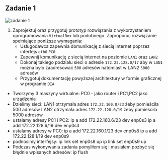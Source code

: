 Zadanie 1
---------

![zadanie 1](zadanie-1.svg)

1. Zaprojektuj oraz przygotuj prototyp rozwiązania z wykorzystaniem oprogramowania ``VirtualBox`` lub podobnego. 
Zaproponuj rozwiązanie spełniające poniższe wymagania:
   * Usługodawca zapewnia domunikację z siecią internet poprzez interfejs ``eth0`` ``PC0``
   * Zapewnij komunikację z siecią internet na poziomie ``LAN1`` oraz ``LAN2``
   * Dokonaj takiego podziału sieci o adresie ``172.22.128.0/17`` aby w ``LAN1`` można było zaadresować ``500`` adresów natomiast w LAN2 ``5000`` adresów    
   * Przygotuj dokumentację powyższej architektury w formie graficznej w programie ``DIA``
 
* Tworzymy 3 maszyny wirtualne: PC0 - jako router i PC1,PC2 jako urządzenia
* Dzielimy sieci: LAN1 otrzymała adres `172.22.160.0/23` żeby pomieściła 500 adresów
                     LAN2 otrzymała adres `172.22.128.0/19` żeby pomieściła 5000 adresów
* ustalamy adresy PC1 i PC2:
  ip a add 172.22.160.6/23 dev enp0s3
  ip a add 172.22.128.6/19 dev enp0s3
* ustalamy adresy w PC0:
  ip a add 172.22.160.1/23 dev enp0s8
  ip a add 172.22.128.1/19 dev enp0s9
* podnosimy interfejsy:
  ip link set enp0s8 up
  ip link set enp0s9 up
* Podczas wykonywania zadania pomyliłem się i musiałem pozbyć się błędnie wpisanych adresów:
  ip flush
  
